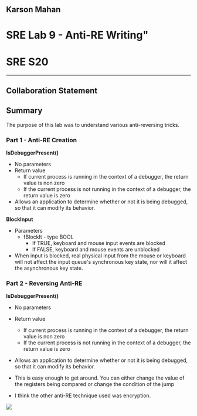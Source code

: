 ## Karson Mahan
# SRE Lab 9 - Anti-RE Writing"
# SRE S20
------------------------------------------------
## Collaboration Statement

## Summary
The purpose of this lab was to understand various anti-reversing tricks.

### Part 1 - Anti-RE Creation  
**IsDebuggerPresent()**
- No parameters
- Return value
  - If current process is running in the context of a debugger, the return value is non zero
  - If the current process is not running in the context of a debugger, the return value is zero
- Allows an application to determine whether or not it is being debugged, so that it can modify its behavior. 

**BlockInput**
- Parameters
  - fBlockIt - type BOOL
    - If TRUE, keyboard and mouse input events are blocked
    - If FALSE, keyboard and mouse events are unblocked
- When input is blocked, real physical input from the mouse or keyboard will not affect the input queue's synchronous key state, nor will it affect the asynchronous key state.


### Part 2 - Reversing Anti-RE
**IsDebuggerPresent()**
- No parameters
- Return value
  - If current process is running in the context of a debugger, the return value is non zero
  - If the current process is not running in the context of a debugger, the return value is zero
- Allows an application to determine whether or not it is being debugged, so that it can modify its behavior. 
- This is easy enough to get around. You can either change the value of the registers being compared or change the condition of the jump 

- I think the other anti-RE technique used was encryption. 

![](./flag_part2.png)
